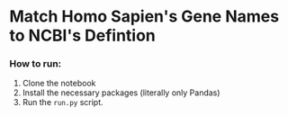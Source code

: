 # Match Homo Sapien's Gene Names to NCBI's Defintion

### How to run:

1. Clone the notebook
2. Install the necessary packages (literally only Pandas)
3. Run the `run.py` script.
